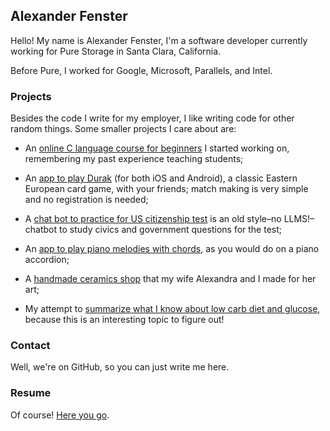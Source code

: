 ## Alexander Fenster

Hello! My name is Alexander Fenster, I'm a software developer
currently working for Pure Storage in Santa Clara, California.

Before Pure, I worked for Google, Microsoft, Parallels, and Intel.

### Projects

Besides the code I write for my employer, I like writing code for
other random things. Some smaller projects I care about are:

- An [online C language course for beginners](https://c-course.com) I started working on,
remembering my past experience teaching students;

- An [app to play Durak](https://durak.click/app) (for both iOS and Android),
a classic Eastern European card game, with your friends; match making is very simple and
no registration is needed;

- A [chat bot to practice for US citizenship test](https://us-civics-bot.click)
is an old style–no LLMS!–chatbot to study civics and government questions for the test;

- An [app to play piano melodies with chords](https://pianoapp.click/app), as you would do
on a piano accordion;

- A [handmade ceramics shop](https://fenstea.com) that my wife Alexandra and I made for her art;

- My attempt to [summarize what I know about low carb diet and glucose](https://t2d.life),
because this is an interesting topic to figure out!

### Contact

Well, we're on GitHub, so you can just write me here.

### Resume

Of course! [Here you go](https://fenster.name/alexander-fenster.pdf).
